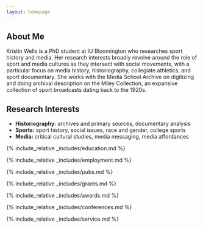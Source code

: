 ```yaml
---
layout: homepage
---
```


## About Me

Kristin Wells is a PhD student at IU Bloomington who researches sport history and media. Her research interests broadly revolve around the role of sport and media cultures as they intersect with social movements, with a particular focus on media history, historiography, collegiate athletics, and sport documentary. She works with the Media School Archive on digitizing and doing archival description on the Miley Collection, an expansive collection of sport broadcasts dating back to the 1920s.

## Research Interests

- **Historiography:** archives and primary sources, documentary analysis
- **Sports:** sport history, social issues, race and gender, college sports
- **Media:** critical cultural studies, media messaging, media affordances 

{% include_relative _includes/education.md %}

{% include_relative _includes/employment.md %}

{% include_relative _includes/pubs.md %}

<!--{% include_relative _includes/art.md %}--> <!-- you can escape this line if you don't have any art examples -->

{% include_relative _includes/grants.md %}

{% include_relative _includes/awards.md %}

{% include_relative _includes/conferences.md %}

{% include_relative _includes/service.md %}
